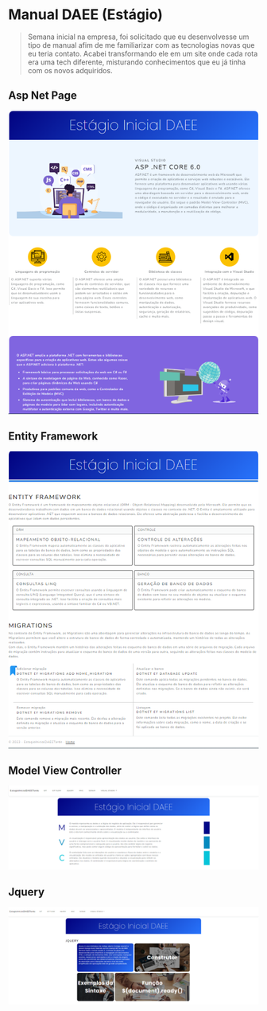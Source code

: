 # Manual DAEE (Estágio)
> Semana inicial na empresa, foi solicitado que eu desenvolvesse um tipo de manual afim de me familiarizar com as tecnologias novas que eu teria contato. Acabei transformando ele em um site onde cada rota era uma tech diferente, misturando conhecimentos que eu já tinha com os novos adquiridos.
## Asp Net Page
<img src='https://github.com/RianCarlos99/Manual_DAEE/blob/master/Screenshots/aspNet.png' />
<br/>

## Entity Framework
<img src='https://github.com/RianCarlos99/Manual_DAEE/blob/master/Screenshots/EntityFramework.png' />
<br/>

## Model View Controller
<img src='https://github.com/RianCarlos99/Manual_DAEE/blob/master/Screenshots/MVC.png' />
<br/>

## Jquery
<img src='https://github.com/RianCarlos99/Manual_DAEE/blob/master/Screenshots/Jquery.png' />
<br/>
